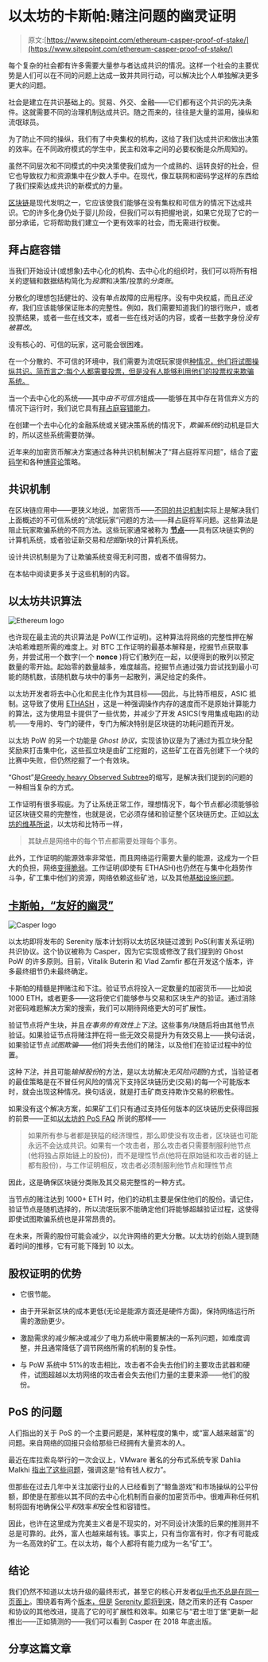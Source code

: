 # 以太坊的卡斯帕:赌注问题的幽灵证明

> 原文:[https://www.sitepoint.com/ethereum-casper-proof-of-stake/](https://www.sitepoint.com/ethereum-casper-proof-of-stake/)

每个复杂的社会都有许多需要大量参与者达成共识的情况。这样一个社会的主要优势是人们可以在不同的问题上达成一致并共同行动，可以解决比个人单独解决更多更大的问题。

社会是建立在共识基础上的。贸易、外交、金融——它们都有这个共识的先决条件。这就需要不同的治理机制达成共识。随之而来的，往往是大量的滥用，操纵和流氓球员。

为了防止不同的操纵，我们有了中央集权的机构，这给了我们达成共识和做出决策的效率。在不同政府模式的学生中，民主和效率之间的必要权衡是众所周知的。

虽然不同层次和不同模式的中央决策使我们成为一个成熟的、运转良好的社会，但它也导致权力和资源集中在少数人手中。在现代，像互联网和密码学这样的东西给了我们探索达成共识的新模式的力量。

[区块链](https://www.sitepoint.com/blockchain-what-it-is-how-it-works-why-its-so-popular)是现代发明之一，它应该使我们能够在没有集权和可信方的情况下达成共识。它的许多化身仍处于婴儿阶段，但我们可以有把握地说，如果它兑现了它的一部分承诺，它将帮助我们建立一个更有效率的社会，而无需进行权衡。

## 拜占庭容错

当我们开始设计(或想象)去中心化的机构、去中心化的组织时，我们可以将所有相关的逻辑和数据结构简化为*投票*和决策/投票的*分类账*。

分散化的理想包括健壮的、没有单点故障的应用程序。没有中央权威，而且*还没有*，我们应该能够保证账本的完整性。例如，我们需要知道我们的银行账户，或者投票结果，或者一些在线文本，或者一些在线对话的内容，或者一些数字身份*没有被篡改*。

没有核心的、可信的玩家，这可能会很困难。

在一个分散的、不可信的环境中，我们需要为流氓玩家提供[种情况，他们将试图操纵共识。简而言之:每个人都需要投票，但是没有人能够利用他们的投票权来欺骗系统。](https://en.wikipedia.org/wiki/Byzantine_fault_tolerance#Byzantine_Generals%E2%80%99_Problem)

当一个去中心化的系统——其中*由不可信方*组成——能够在其中存在背信弃义方的情况下运行时，我们说它具有[拜占庭容错能力](https://en.wikipedia.org/wiki/Byzantine_fault_tolerance)。

在创建一个去中心化的金融系统或关键决策系统的情况下，*欺骗系统*的动机是巨大的，所以这些系统需要防弹。

近年来的加密货币解决方案通过各种共识机制解决了“拜占庭将军问题”，结合了[密码学](https://www.sitepoint.com/cryptography-deep-dive)和各种[博弈论](https://en.wikipedia.org/wiki/Game_theory)策略。

## 共识机制

在区块链应用中——更狭义地说，加密货币——[不同的共识机制](https://bitfalls.com/2018/04/24/whats-the-difference-between-proof-of-work-pow-proof-of-stake-pos-and-delegated-pos/)实际上是解决我们上面概述的不可信系统的“流氓玩家”问题的方法——拜占庭将军问题。这些算法是阻止玩家欺骗系统的不同方法。这些玩家通常被称为 **[节点](https://bitfalls.com/2017/11/26/whats-bitcoin-node-mining-vs-validation/)**——具有区块链实例的计算机系统，或者验证新交易和*挖掘*新块的计算机系统。

设计共识机制是为了让欺骗系统变得无利可图，或者不值得努力。

在本帖中阅读更多关于这些机制的内容。

## 以太坊共识算法

![Ethereum logo](../Images/341a058c278fbac6786d4edd51bc45ea.png)

也许现在最主流的共识算法是 PoW(工作证明)。这种算法将网络的完整性押在解决哈希难题所需的难度上。对 BTC 工作证明的最基本解释是，挖掘节点获取事务，并尝试用一个数字(一个 **nonce** )将它们散列在一起，以便得到的散列以预定数量的零开始。起始零的数量越多，难度越高。挖掘节点通过强力尝试找到最小可能的随机数，该随机数与块中的事务一起散列，满足给定的条件。

以太坊开发者将去中心化和民主化作为其目标——因此，与比特币相反，ASIC 抵制。这导致了使用 [ETHASH](https://github.com/ethereum/wiki/wiki/Ethash) ，这是一种强调操作内存的速度而不是原始计算能力的算法，这为使用显卡提供了一些优势，并减少了开发 ASICS(专用集成电路)的动机——专用的、专门的硬件，专门为解决特别是区块链的功耗问题而开发。

以太坊 PoW 的另一个功能是 *Ghost 协议*，实现该协议是为了通过为孤立块分配奖励来打击集中化，这些孤立块是由矿工挖掘的，这些矿工在首先创建下一个块的比赛中失败，但仍然挖掘了一个有效块。

“Ghost”是[Greedy heavy Observed Subtree](https://github.com/ethereum/wiki/wiki/White-Paper#modified-ghost-implementation)的缩写，是解决我们提到的问题的一种相当复杂的方式。

工作证明有很多瑕疵。为了让系统正常工作，理想情况下，每个节点都必须能够验证区块链交易的完整性，也就是说，它必须存储和验证整个区块链历史。正如[以太坊的维基所说](https://github.com/ethereum/wiki/wiki/White-Paper#scalability)，以太坊和比特币一样，

> 其缺点是网络中的每个节点都需要处理每个事务。

此外，工作证明的能源效率非常低，而且网络运行需要大量的能源，这成为一个巨大的负担，网络[变得脆弱](https://bitfalls.com/2017/08/21/is-bitcoin-unstoppable/)。工作证明(即使有 ETHASH)也仍然在与集中化趋势作斗争，矿工集中他们的资源，网络依赖这些矿池，以及其他[基础设施问题](https://bitfalls.com/2017/11/29/new-threat-bitcoin-internet-service-providers/)。

## [卡斯帕，“友好的幽灵”](https://blog.ethereum.org/2015/08/01/introducing-casper-friendly-ghost/)

![Casper logo](../Images/03e3b8e22b797816f7b74cb33a118073.png)

以太坊即将发布的 Serenity 版本计划将以太坊区块链过渡到 PoS(利害关系证明)共识协议。这个协议被称为 Casper，因为它实现或修改了我们提到的 Ghost PoW 的许多原则。目前，Vitalik Buterin 和 Vlad Zamfir 都在开发这个版本，许多最终细节仍未最终确定。

卡斯帕的精髓是押赌注和下注。验证节点将投入一定数量的加密货币——比如说 1000 ETH，或者更多——这将使它们能够参与交易和区块生产的验证。通过消除对密码难题解决方案的搜索，我们可以期待网络更大的可扩展性。

验证节点将产生块，并且*在事务的有效性上下注*。这些事务/块随后将由其他节点验证。如果验证节点将赌注押在将一些无效交易提升为有效交易上——换句话说，如果验证节点*试图欺骗*——他们将失去他们的赌注，以及他们在验证过程中的位置。

这种*下注*，并且可能*输掉股份*的方法，是以太坊解决*无风险问题*的方式，当验证者的最佳策略是在不冒任何风险的情况下支持区块链历史(交易)的每一个可能版本时，就会出现这种情况。换句话说，就是打击矿商支持欺诈交易的积极性。

如果没有这个解决方案，如果矿工们只有通过支持任何版本的区块链历史获得回报的前景——正如[以太坊的 PoS FAQ](https://github.com/ethereum/wiki/wiki/Proof-of-Stake-FAQ) 所说的那样——

> 如果所有参与者都是狭隘的经济理性，那么即使没有攻击者，区块链也可能永远不会达成共识。如果有一个攻击者，那么攻击者只需要制服利他节点(他将独占原始链上的股份)，而不是理性节点(他将在原始链和攻击者的链上都有股份)，与工作证明相反，攻击者必须制服利他节点和理性节点

因此，这是确保区块链分类账及其交易完整性的一种方式。

当节点的赌注达到 1000+ ETH 时，他们的动机主要是保住他们的股份。请记住，验证节点是随机选择的，所以流氓玩家不能确定他们将能够超越验证过程，这使得即使试图欺骗系统也是非常昂贵的。

在未来，所需的股份可能会减少，以允许网络的更大分散。以太坊的创始人提到随着时间的推移，它有可能下降到 10 以太。

## 股权证明的优势

*   它很节能。

*   由于开采新区块的成本更低(无论是能源方面还是硬件方面)，保持网络运行所需的激励更少。

*   激励需求的减少解决或减少了电力系统中需要解决的一系列问题，如难度调整，并且通常降低了调节网络所需的机制的复杂性。

*   与 PoW 系统中 51%的攻击相比，攻击者不会失去他们的主要攻击武器和硬件，试图超越以太坊网络的攻击者会失去他们力量的主要来源——他们的股份。

## PoS 的问题

人们指出的关于 PoS 的一个主要问题是，某种程度的集中，或“富人越来越富”的问题。来自网络的回报只会给那些已经拥有大量资本的人。

最近在库拉索岛举行的一次会议上，VMware 著名的分布式系统专家 Dahlia Malkhi [指出了这些问题](https://www.coindesk.com/fundamentally-vulnerable-ethereums-casper-tech-takes-criticism-curacao/)，强调这是“给有钱人权力”。

但那些在过去几年中关注加密行业的人已经看到了“鲸鱼游戏”和市场操纵的公平份额，即使是在那些以其不同的去中心化机制而自豪的加密货币中。很难声称任何机制将固有地确保公平*和*效率*和*安全性和容错性。

因此，也许在这里成为完美主义者是不现实的，对不同设计决策的后果的推测并不总是可靠的。此外，富人也越来越有钱。事实上，只有当你富有时，你才有可能成为一名高效的矿工。在以太坊，每个人都将有能力成为一名“矿工”。

## 结论

我们仍然不知道以太坊升级的最终形式，甚至它的核心开发者[似乎也不总是在同一页面上](http://cryptobible.io/vlad-zamfirs-ethereum-casper-upgrade/)。围绕着有两个[版本，但是](https://ethereum.stackexchange.com/questions/31797/casper-ffg-vs-casper-ghost-cbc) [Serenity 即将到来](https://github.com/ethereum/wiki/wiki/Releases)，随之而来的还有 Casper 和协议的其他改进，提高了它的可扩展性和效率。如果它与“君士坦丁堡”更新一起推出——正如猜测的——我们可以看到 Casper 在 2018 年底出版。

## 分享这篇文章